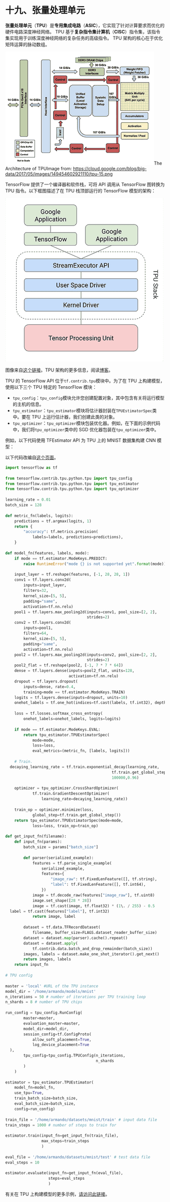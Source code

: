 # 十九、张量处理单元

**张量处理单元**（**TPU**）是**专用集成电路**（**ASIC**），它实现了针对计算要求而优化的硬件电路深度神经网络。 TPU 基于**复杂指令集计算机**（**CISC**）指令集，该指令集实现用于训练深度神经网络的复杂任务的高级指令。 TPU 架构的核心在于优化矩阵运算的脉动数组。

![](img/1dc1da7c-6209-49fc-b670-698bcc3c4d42.png)The Architecture of TPUImage from: https://cloud.google.com/blog/big-data/2017/05/images/149454602921110/tpu-15.png

TensorFlow 提供了一个编译器和软件栈，可将 API 调用从 TensorFlow 图转换为 TPU 指令。以下框图描述了在 TPU 栈顶部运行的 TensorFlow 模型的架构：

![](img/d57598de-e922-4cfe-941c-883553bf35e0.png)

图像来自[这个链接](https://cloud.google.com/blog/big-data/2017/05/images/149454602921110/tpu-2.png)。TPU 架构的更多信息，阅读[博客](https://cloud.google.com/blog/big-data/2017/05/an-in-depth-look-at-googles-first-tensor-processing-unit-tpu)。

TPU 的 TensorFlow API 位于`tf.contrib.tpu`模块中。为了在 TPU 上构建模型，使用以下三个 TPU 特定的 TensorFlow 模块：

*   `tpu_config`：`tpu_config`模块允许您创建配置对象，其中包含有关将运行模型的主机的信息。
*   `tpu_estimator`：`tpu_estimator`模块将估计器封装在`TPUEstimatorSpec`类中。要在 TPU 上运行估计器，我们创建此类的对象。
*   `tpu_optimizer`：`tpu_optimizer`模块包装优化器。例如，在下面的示例代码中，我们将`tpu_optimizer`类中的 SGD 优化器包装在`tpu_optimizer`类中。

例如，以下代码使用 TFEstimator API 为 TPU 上的 MNIST 数据集构建 CNN 模型：

以下代码改编自[这个页面](https://github.com/tensorflow/tpu-demos/blob/master/cloud_tpu/models/mnist/mnist.py)。

```py
import tensorflow as tf

from tensorflow.contrib.tpu.python.tpu import tpu_config
from tensorflow.contrib.tpu.python.tpu import tpu_estimator
from tensorflow.contrib.tpu.python.tpu import tpu_optimizer

learning_rate = 0.01
batch_size = 128

def metric_fn(labels, logits):
    predictions = tf.argmax(logits, 1)
    return {
        "accuracy": tf.metrics.precision(
            labels=labels, predictions=predictions),
    }

def model_fn(features, labels, mode):
    if mode == tf.estimator.ModeKeys.PREDICT:
        raise RuntimeError("mode {} is not supported yet".format(mode))

    input_layer = tf.reshape(features, [-1, 28, 28, 1])
    conv1 = tf.layers.conv2d(
        inputs=input_layer,
        filters=32,
        kernel_size=[5, 5],
        padding="same",
        activation=tf.nn.relu)
    pool1 = tf.layers.max_pooling2d(inputs=conv1, pool_size=[2, 2], 
                                    strides=2)
    conv2 = tf.layers.conv2d(
        inputs=pool1,
        filters=64,
        kernel_size=[5, 5],
        padding="same",
        activation=tf.nn.relu)
    pool2 = tf.layers.max_pooling2d(inputs=conv2, pool_size=[2, 2], 
                                    strides=2)
    pool2_flat = tf.reshape(pool2, [-1, 7 * 7 * 64])
    dense = tf.layers.dense(inputs=pool2_flat, units=128, 
                            activation=tf.nn.relu)
    dropout = tf.layers.dropout(
        inputs=dense, rate=0.4, 
        training=mode == tf.estimator.ModeKeys.TRAIN)
    logits = tf.layers.dense(inputs=dropout, units=10)
    onehot_labels = tf.one_hot(indices=tf.cast(labels, tf.int32), depth=10)

    loss = tf.losses.softmax_cross_entropy(
        onehot_labels=onehot_labels, logits=logits)

    if mode == tf.estimator.ModeKeys.EVAL:
        return tpu_estimator.TPUEstimatorSpec(
            mode=mode,
            loss=loss,
            eval_metrics=(metric_fn, [labels, logits]))

    # Train.
  decaying_learning_rate = tf.train.exponential_decay(learning_rate,
                                               tf.train.get_global_step(),
                                               100000,0.96)

    optimizer = tpu_optimizer.CrossShardOptimizer(
            tf.train.GradientDescentOptimizer(
                learning_rate=decaying_learning_rate))

    train_op = optimizer.minimize(loss, 
            global_step=tf.train.get_global_step())
    return tpu_estimator.TPUEstimatorSpec(mode=mode, 
            loss=loss, train_op=train_op)

def get_input_fn(filename):
    def input_fn(params):
        batch_size = params["batch_size"]

        def parser(serialized_example):
            features = tf.parse_single_example(
                serialized_example,
                features={
                    "image_raw": tf.FixedLenFeature([], tf.string),
                    "label": tf.FixedLenFeature([], tf.int64),
                })
            image = tf.decode_raw(features["image_raw"], tf.uint8)
            image.set_shape([28 * 28])
            image = tf.cast(image, tf.float32) * (1\. / 255) - 0.5
  label = tf.cast(features["label"], tf.int32)
            return image, label

        dataset = tf.data.TFRecordDataset(
            filename, buffer_size=FLAGS.dataset_reader_buffer_size)
        dataset = dataset.map(parser).cache().repeat()
        dataset = dataset.apply(
            tf.contrib.data.batch_and_drop_remainder(batch_size))
        images, labels = dataset.make_one_shot_iterator().get_next()
        return images, labels
    return input_fn

# TPU config

master = 'local' #URL of the TPU instance
model_dir = '/home/armando/models/mnist'
n_iterations = 50 # number of iterations per TPU training loop
n_shards = 8 # number of TPU chips

run_config = tpu_config.RunConfig(
        master=master,
        evaluation_master=master,
        model_dir=model_dir,
        session_config=tf.ConfigProto(
            allow_soft_placement=True,
            log_device_placement=True
  ),
        tpu_config=tpu_config.TPUConfig(n_iterations,
                                        n_shards
        )
    )

estimator = tpu_estimator.TPUEstimator(
    model_fn=model_fn,
    use_tpu=True,
    train_batch_size=batch_size,
    eval_batch_size=batch_size,
    config=run_config)

train_file = '/home/armando/datasets/mnist/train' # input data file
train_steps = 1000 # number of steps to train for

estimator.train(input_fn=get_input_fn(train_file),
                max_steps=train_steps
                )

eval_file = '/home/armando/datasets/mnist/test' # test data file
eval_steps = 10

estimator.evaluate(input_fn=get_input_fn(eval_file),
                   steps=eval_steps
                   )
```

有关在 TPU 上构建模型的更多示例，[请访问此链接](https://github.com/tensorflow/tpu-demos)。

